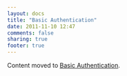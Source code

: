 ```yaml
---
layout: docs
title: "Basic Authentication"
date: 2011-11-10 12:47
comments: false
sharing: true
footer: true
---
```


<script>
window.location.replace("http://brakemanscanner.org/docs/warning_types/basic_authentication/");
</script>

Content moved to [Basic Authentication](basic_authentication/).
